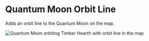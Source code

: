 # Quantum Moon Orbit Line

Adds an orbit line to the Quantum Moon on the map.

![Quantum Moon orbiting Timber Hearth with orbit line in the map](https://user-images.githubusercontent.com/34462599/181185064-856105fa-0ca8-41bb-aca3-f3bfe2bffff6.png)
